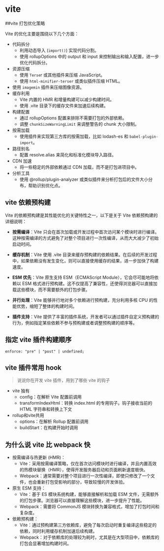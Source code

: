 # vite

##vite 打包优化策略

Vite 的优化主要是围绕以下几个方面：

- 代码拆分
  - 利用动态导入 (`import()`) 实现代码分割。
  - 使用 rollupOptions 中的 output 和 input 来控制输出和输入配置，进一步优化代码拆分。
- 资源压缩
  - 使用 `Terse`r 或其他插件来压缩 JavaScript。
  - 使用 `html-minifier-terser` 或类似插件压缩 HTML。
- 使用 `imagemin` 插件来压缩图像资源。
- 缓存利用
  - Vite 内置的 HMR 和增量构建可以减少构建时间。
  - 使用 .vite 目录下的缓存文件来加速后续构建。
- 构建配置
  - 通过 rollupOptions 配置来排除不需要打包的外部依赖。
  - 调整 `chunkSizeWarningLimit` 来调整警告的 chunk 大小限制。
- 按需加载
  - 使用插件来实现第三方库的按需加载，比如 lodash-es 和 `babel-plugin-import`。
- 路径别名
  - 配置 resolve.alias 来简化和标准化模块导入路径。
- CDN 加速
  - 将一些稳定的外部依赖通过 CDN 加载，而不是打包进项目中。
- 分析工具
  - 使用 @rollup/plugin-analyzer 或类似插件来分析打包后的文件大小分布，帮助识别优化点。

## vite 依赖预构建

Vite 的依赖预构建是其性能优化的关键特性之一，以下是关于 Vite 依赖预构建的详细说明：

- **按需编译**：Vite 只会在首次加载或开发过程中首次访问某个模块时进行编译。这种按需编译的方式避免了对整个项目进行一次性编译，从而大大减少了初始启动时间。

- **缓存机制**：Vite 使用 .vite 目录来缓存预构建的依赖结果。在后续的开发过程中，如果依赖没有发生变化，则可以直接使用缓存的结果，进一步加快了构建速度。

- **ESM 优先**：Vite 原生支持 ESM（ECMAScript Module），它会尽可能地将依赖以 ESM 格式进行预构建。这不仅提高了兼容性，还使得浏览器可以直接加载这些模块，而不需要额外的打包步骤。

- **并行处理**：Vite 能够并行地对多个依赖进行预构建，充分利用多核 CPU 的性能优势，缩短了整体的构建时间。

- **插件支持**：Vite 提供了丰富的插件系统，开发者可以通过插件自定义预构建的行为，例如指定某些依赖不参与预构建或者调整预构建的顺序等。



## 指定 vite 插件构建顺序

`enforce: "pre" | "post" | undefined;`

## vite 插件常用 hook

> 说说你在开发 vite 插件，用到了哪些 vite 的钩子

- vite 独有
    - config：在解析 Vite 配置前调用
    - transformIndexHtml：转换 index.html 的专用钩子。钩子接收当前的 HTML 字符串和转换上下文
- rollup和vite共用
    - options：在解析 Rollup 配置前调用
    - buildStart：在构建开始时调用

## 为什么说 vite 比 webpack 快

- 按需编译与热更新 (HMR)：
    - Vite：采用按需编译策略，仅在首次访问模块时进行编译，并且内置高效的热模块替换（HMR），使得开发服务器启动和页面刷新速度极快。
    - Webpack：通常需要对整个项目进行一次性编译，即使只修改了一个文件，也会重新打包受影响的部分，导致较慢的开发体验。
- 原生 ESM 支持：
    - Vite：基于 ES 模块系统构建，能够直接解析和加载 ESM 文件，无需额外的打包步骤。浏览器可以直接理解这些模块，进一步提升了性能。
    - Webpack：需要将 CommonJS 模块转换为兼容格式，增加了打包时间和复杂度。
- 依赖预构建：
    - Vite：通过预构建第三方依赖库，避免了每次启动时重复编译这些稳定的依赖，同时利用缓存机制加速后续构建。
    - Webpack：对于依赖库的处理较为耗时，尤其是在大型项目中，依赖库的打包会显著增加构建时间。
